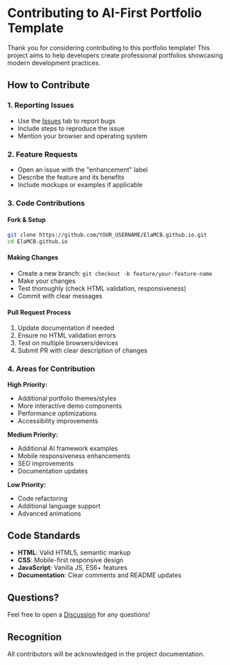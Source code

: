 # Contributing to AI-First Portfolio Template

Thank you for considering contributing to this portfolio template! This project aims to help developers create professional portfolios showcasing modern development practices.

## How to Contribute

### 1. Reporting Issues
- Use the [Issues](https://github.com/ElaMCB/ElaMCB.github.io/issues) tab to report bugs
- Include steps to reproduce the issue
- Mention your browser and operating system

### 2. Feature Requests
- Open an issue with the "enhancement" label
- Describe the feature and its benefits
- Include mockups or examples if applicable

### 3. Code Contributions

#### Fork & Setup
```bash
git clone https://github.com/YOUR_USERNAME/ElaMCB.github.io.git
cd ElaMCB.github.io
```

#### Making Changes
- Create a new branch: `git checkout -b feature/your-feature-name`
- Make your changes
- Test thoroughly (check HTML validation, responsiveness)
- Commit with clear messages

#### Pull Request Process
1. Update documentation if needed
2. Ensure no HTML validation errors
3. Test on multiple browsers/devices
4. Submit PR with clear description of changes

### 4. Areas for Contribution

**High Priority:**
- Additional portfolio themes/styles
- More interactive demo components
- Performance optimizations
- Accessibility improvements

**Medium Priority:**
- Additional AI framework examples
- Mobile responsiveness enhancements
- SEO improvements
- Documentation updates

**Low Priority:**
- Code refactoring
- Additional language support
- Advanced animations

## Code Standards

- **HTML**: Valid HTML5, semantic markup
- **CSS**: Mobile-first responsive design
- **JavaScript**: Vanilla JS, ES6+ features
- **Documentation**: Clear comments and README updates

## Questions?

Feel free to open a [Discussion](https://github.com/ElaMCB/ElaMCB.github.io/discussions) for any questions!

## Recognition

All contributors will be acknowledged in the project documentation.
